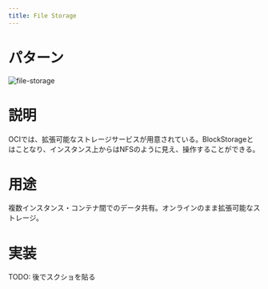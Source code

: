 ```yaml
---
title: File Storage
---
```

# パターン
![file-storage]({{site.baseurl}}/assets/patterns/file-storage.png)

# 説明
OCIでは、拡張可能なストレージサービスが用意されている。BlockStorageとはことなり、インスタンス上からはNFSのように見え、操作することができる。

# 用途
複数インスタンス・コンテナ間でのデータ共有。オンラインのまま拡張可能なストレージ。

# 実装
TODO: 後でスクショを貼る
